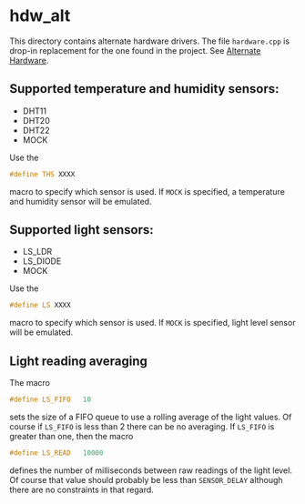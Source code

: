 # hdw_alt

This directory contains alternate hardware drivers. The file `hardware.cpp` is drop-in replacement for the one found in the project. See [Alternate Hardware](https://sigmdel.ca/michel/ha/xiao/xiao_esp32c3_wifi_switch_1_en.html#alt_hardware).

## Supported temperature and humidity sensors:

  + DHT11
  + DHT20
  + DHT22
  + MOCK

Use the 
```cpp
#define THS XXXX
```
macro to specify which sensor is used. If `MOCK` is specified, a temperature and humidity sensor will be emulated.

## Supported light sensors:

  + LS_LDR
  + LS_DIODE
  + MOCK

Use the 
```cpp
#define LS XXXX
```
macro to specify which sensor is used. If `MOCK` is specified, light level sensor will be emulated.

## Light reading averaging

The macro
```cpp
#define LS_FIFO   10
```
sets the size of a FIFO queue to use a rolling average of the light values. Of course if `LS_FIFO` is less than 2 there can be no averaging. If `LS_FIFO` is greater than one, then the macro
```cpp
#define LS_READ   10000
```
defines the number of milliseconds between raw readings of the light level. Of course that value should probably be less than `SENSOR_DELAY` although there are no constraints in that regard.
